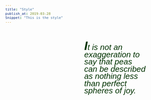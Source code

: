```yaml
---
title: "Style"
publish_at: 2019-03-28
Snippet: "This is the style"
---
```


<style>
body {
font: 13px/1.5 arial, helvetica, sans-serif;
}	
article {
width: 500px;
}	
.pquote {
float: right;
width: 200px;
color: #030;
font-size: 26px;
line-height: 0.9;
font-style: italic;
padding: 13px;
}
blockquote {
margin: 0;
}
.pquote p:first-letter {
font-size: 39px;
font-weight: bold;
}
</style>

<aside class="pquote">
				<p>It is not an exaggeration to say that peas can be described as nothing less than perfect spheres of joy.</p>
</aside>
